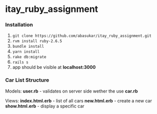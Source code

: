 # itay_ruby_assignment

### Installation
1. `git clone https://github.com/abasukar/itay_ruby_assignment.git`
2. `rvm install ruby-2.6.5`
3. `bundle install`
4. `yarn install`
6. `rake db:migrate`
7. `rails s`
6. app should be visible at <strong>localhost:3000</strong>

### Car List Structure

Models:
<strong>user.rb</strong> - validates on server side wether the use
<strong>car.rb</strong>

Views:
<strong>index.html.erb</strong> - list of all cars
<strong>new.html.erb</strong> - create a new car
<strong>show.html.erb</strong> - display a specific car
